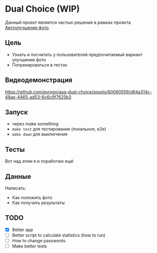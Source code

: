 # Dual Choice (WIP)

Данный проект является частью решения в рамках проекта [Автоулучшение фото](https://github.com/pyrogn/aaa-image-enhancement).

## Цель

- Узнать и посчитать у пользователей предпочитаемый вариант улучшения фото
- Потренироваться в тестах

## Видеодемонстрация

https://github.com/pyrogn/aaa-dual-choice/assets/60060559/d64a314c-48ae-4465-ad53-6c6c9f7625b3


## Запуск

- через make something
- `make test` для тестирования (локальное, e2e)
- `make down` для выключения

## Тесты

Вот над этим я и поработаю ещё

## Данные

Написать:
- Как положить фото
- Как получить результаты

## TODO

- [x] Better app
- [ ] Better script to calculate statistics (how to run)
- [ ] How to change passwords
- [ ] Make better tests
